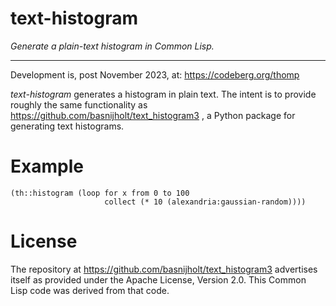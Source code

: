 # text-histogram

*Generate a plain-text histogram in Common Lisp.*

---

Development is, post November 2023, at: https://codeberg.org/thomp


*text-histogram* generates a histogram in plain text. The intent is to provide roughly the same functionality as https://github.com/basnijholt/text_histogram3 , a Python package for generating text histograms.

# Example

    (th::histogram (loop for x from 0 to 100
                         collect (* 10 (alexandria:gaussian-random))))


# License

The repository at https://github.com/basnijholt/text_histogram3
advertises itself as provided under the Apache License, Version 2.0.
This Common Lisp code was derived from that code.
